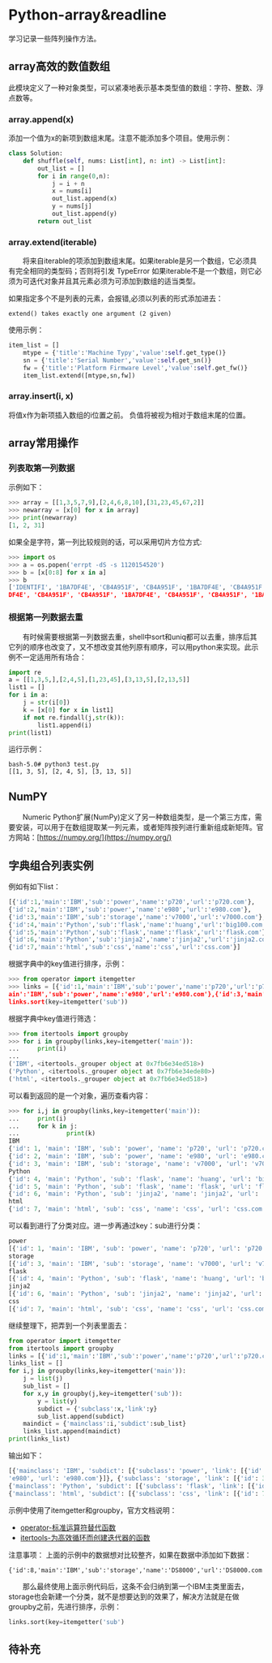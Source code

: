 # Python-array&readline
学习记录一些阵列操作方法。
## array高效的数值数组
此模块定义了一种对象类型，可以紧凑地表示基本类型值的数组：字符、整数、浮点数等。
### array.append(x)
添加一个值为x的新项到数组末尾。注意不能添加多个项目。使用示例：
```python
class Solution:
    def shuffle(self, nums: List[int], n: int) -> List[int]: 
        out_list = []
        for i in range(0,n):
            j = i + n
            x = nums[i]
            out_list.append(x)
            y = nums[j]
            out_list.append(y)
        return out_list
```
### array.extend(iterable)
&#8195;&#8195;将来自iterable的项添加到数组末尾。如果iterable是另一个数组，它必须具有完全相同的类型码；否则将引发 TypeError 如果iterable不是一个数组，则它必须为可迭代对象并且其元素必须为可添加到数组的适当类型。

如果指定多个不是列表的元素，会报错,必须以列表的形式添加进去：
```
extend() takes exactly one argument (2 given)
```
使用示例：
```python
item_list = []
    mtype = {'title':'Machine Typy','value':self.get_type()}
    sn = {'title':'Serial Number','value':self.get_sn()}
    fw = {'title':'Platform Firmware Level','value':self.get_fw()}
    item_list.extend([mtype,sn,fw])
```
### array.insert(i, x)
将值x作为新项插入数组的i位置之前。 负值将被视为相对于数组末尾的位置。

## array常用操作
### 列表取第一列数据
示例如下：
```python
>>> array = [[1,3,5,7,9],[2,4,6,8,10],[31,23,45,67,2]]
>>> newarray = [x[0] for x in array]
>>> print(newarray)
[1, 2, 31]
```
如果全是字符，第一列比较规则的话，可以采用切片方位方式:
```python
>>> import os
>>> a = os.popen('errpt -dS -s 1120154520')
>>> b = [x[0:8] for x in a]
>>> b
['IDENTIFI', '1BA7DF4E', 'CB4A951F', 'CB4A951F', '1BA7DF4E', 'CB4A951F', 'CB4A951F', '1BA7
DF4E', 'CB4A951F', 'CB4A951F', '1BA7DF4E', 'CB4A951F', 'CB4A951F', '1BA7DF4E', 'CB4A951F', 'CB4A951F', '1BA7DF4E', 'CB4A951F', 'CB4A951F']
```
### 根据第一列数据去重
&#8195;&#8195;有时候需要根据第一列数据去重，shell中sort和uniq都可以去重，排序后其它列的顺序也改变了，又不想改变其他列原有顺序，可以用python来实现。此示例不一定适用所有场合：
```python
import re
a = [[1,3,5,],[2,4,5],[1,23,45],[3,13,5],[2,13,5]]
list1 = []
for i in a:
    j = str(i[0])
    k = [x[0] for x in list1]
    if not re.findall(j,str(k)):
        list1.append(i)
print(list1)
```
运行示例：
```
bash-5.0# python3 test.py
[[1, 3, 5], [2, 4, 5], [3, 13, 5]]
```
## NumPY
&#8195;&#8195;Numeric Python扩展(NumPy)定义了另一种数组类型，是一个第三方库，需要安装，可以用于在数组提取某一列元素，或者矩阵按列进行重新组成新矩阵。官方网站：[https://numpy.org/](https://numpy.org/)
## 字典组合列表实例
例如有如下list：
```py
[{'id':1,'main':'IBM','sub':'power','name':'p720','url':'p720.com'},
{'id':2,'main':'IBM','sub':'power','name':'e980','url':'e980.com'},
{'id':3,'main':'IBM','sub':'storage','name':'v7000','url':'v7000.com'},
{'id':4,'main':'Python','sub':'flask','name':'huang','url':'big100.com'},
{'id':5,'main':'Python','sub':'flask','name':'flask','url':'flask.com'},
{'id':6,'main':'Python','sub':'jinja2','name':'jinja2','url':'jinja2.com'},
{'id':7,'main':'html','sub':'css','name':'css','url':'css.com'}]
```
根据字典中的key值进行排序，示例：
```py
>>> from operator import itemgetter
>>> links = [{'id':1,'main':'IBM','sub':'power','name':'p720','url':'p720.com'},{'id':2,'m
ain':'IBM','sub':'power','name':'e980','url':'e980.com'},{'id':3,'main':'IBM','sub':'storage','name':'v7000','url':'v7000.com'},{'id':4,'main':'Python','sub':'flask','name':'huang','url':'big100.com'},{'id':5,'main':'Python','sub':'flask','name':'flask','url':'flask.com'},{'id':6,'main':'Python','sub':'jinja2','name':'jinja2','url':'jinja2.com'},{'id':7,'main':'html','sub':'css','name':'css','url':'css.com'}]
links.sort(key=itemgetter('sub'))
```
根据字典中key值进行筛选：
```py
>>> from itertools import groupby
>>> for i in groupby(links,key=itemgetter('main')):
...     print(i)
... 
('IBM', <itertools._grouper object at 0x7fb6e34ed518>)
('Python', <itertools._grouper object at 0x7fb6e34ede80>)
('html', <itertools._grouper object at 0x7fb6e34ed518>)
```
可以看到返回的是一个对象，遍历查看内容：
```python
>>> for i,j in groupby(links,key=itemgetter('main')):
...     print(i)
...     for k in j:
...             print(k) 
IBM
{'id': 1, 'main': 'IBM', 'sub': 'power', 'name': 'p720', 'url': 'p720.com'}
{'id': 2, 'main': 'IBM', 'sub': 'power', 'name': 'e980', 'url': 'e980.com'}
{'id': 3, 'main': 'IBM', 'sub': 'storage', 'name': 'v7000', 'url': 'v7000.com'}
Python
{'id': 4, 'main': 'Python', 'sub': 'flask', 'name': 'huang', 'url': 'big100.com'}
{'id': 5, 'main': 'Python', 'sub': 'flask', 'name': 'flask', 'url': 'flask.com'}
{'id': 6, 'main': 'Python', 'sub': 'jinja2', 'name': 'jinja2', 'url': 'jinja2.com'}
html
{'id': 7, 'main': 'html', 'sub': 'css', 'name': 'css', 'url': 'css.com'}
```
可以看到进行了分类对应。进一步再通过key：sub进行分类：
```python
power
[{'id': 1, 'main': 'IBM', 'sub': 'power', 'name': 'p720', 'url': 'p720.com'}, {'id': 2, 'main': 'IBM', 'sub': 'power', 'name': 'e980', 'url': 'e980.com'}]
storage
[{'id': 3, 'main': 'IBM', 'sub': 'storage', 'name': 'v7000', 'url': 'v7000.com'}]
flask
[{'id': 4, 'main': 'Python', 'sub': 'flask', 'name': 'huang', 'url': 'big100.com'}, {'id': 5, 'main': 'Python', 'sub': 'flask', 'name': 'flask', 'url': 'flask.com'}]
jinja2
[{'id': 6, 'main': 'Python', 'sub': 'jinja2', 'name': 'jinja2', 'url': 'jinja2.com'}]
css
[{'id': 7, 'main': 'html', 'sub': 'css', 'name': 'css', 'url': 'css.com'}]
```
继续整理下，把弄到一个列表里面去：
```python
from operator import itemgetter
from itertools import groupby
links = [{'id':1,'main':'IBM','sub':'power','name':'p720','url':'p720.com'},{'id':2,'main':'IBM','sub':'power','name':'e980','url':'e980.com'},{'id':3,'main':'IBM','sub':'storage','name':'v7000','url':'v7000.com'},{'id':4,'main':'Python','sub':'flask','name':'huang','url':'big100.com'},{'id':5,'main':'Python','sub':'flask','name':'flask','url':'flask.com'},{'id':6,'main':'Python','sub':'jinja2','name':'jinja2','url':'jinja2.com'},{'id':7,'main':'html','sub':'css','name':'css','url':'css.com'}]
links_list = []
for i,j in groupby(links,key=itemgetter('main')):
    j = list(j)
    sub_list = []
    for x,y in groupby(j,key=itemgetter('sub')):
        y = list(y)
        subdict = {'subclass':x,'link':y}
        sub_list.append(subdict)
    maindict = {'mainclass':i,'subdict':sub_list}
    links_list.append(maindict)
print(links_list)
```
输出如下：
```py
[{'mainclass': 'IBM', 'subdict': [{'subclass': 'power', 'link': [{'id': 1, 'main': 'IBM', 'sub': 'power', 'name': 'p720', 'url': 'p720.com'}, {'id': 2, 'main': 'IBM', 'sub': 'power', 'name': 
'e980', 'url': 'e980.com'}]}, {'subclass': 'storage', 'link': [{'id': 3, 'main': 'IBM', 'sub': 'storage', 'name': 'v7000', 'url': 'v7000.com'}]}]}, 
{'mainclass': 'Python', 'subdict': [{'subclass': 'flask', 'link': [{'id': 4, 'main': 'Python', 'sub': 'flask', 'name': 'huang', 'url': 'big100.com'}, {'id': 5, 'main': 'Python', 'sub': 'flask', 'name': 'flask', 'url': 'flask.com'}]}, {'subclass': 'jinja2', 'link': [{'id': 6, 'main': 'Python', 'sub': 'jinja2', 'name': 'jinja2', 'url': 'jinja2.com'}]}]}, 
{'mainclass': 'html', 'subdict': [{'subclass': 'css', 'link': [{'id': 7, 'main': 'html', 'sub': 'css', 'name': 'css', 'url': 'css.com'}]}]}]
```
示例中使用了itemgetter和groupby，官方文档说明：
- [operator-标准运算符替代函数](https://docs.python.org/zh-cn/3/library/operator.html?highlight=operator)
- [itertools-为高效循环而创建迭代器的函数](https://docs.python.org/zh-cn/3/library/itertools.html?highlight=groupby#itertools.groupby)

注意事项：
上面的示例中的数据想对比较整齐，如果在数据中添加如下数据：
```PY
{'id':8,'main':'IBM','sub':'storage','name':'DS8000','url':'DS8000.com'},
```
&#8195;&#8195;那么最终使用上面示例代码后，这条不会归纳到第一个IBM主类里面去，storage也会新建一个分类，就不是想要达到的效果了，解决方法就是在做groupby之前，先进行排序，示例：
```py
links.sort(key=itemgetter('sub')
```
## 待补充
